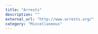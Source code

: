 ```yaml
---
title: "Arrests"
description: ""
external_url: "http://www.arrests.org/"
category: "Miscellaneous"
---
```

